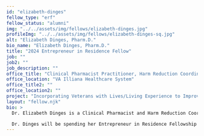 ```yaml
---
id: "elizabeth-dinges"
fellow_type: "erf"
fellow_status: "alumni"
img: "../../assets/img/fellows/elizabeth-dinges.jpg"
profileImg: "../../assets/img/fellows/elizabeth-dinges-sq.jpg"
alt: "Elizabeth Dinges, Pharm.D."
bio_name: "Elizabeth Dinges, Pharm.D."
title: "2024 Entrepreneur in Residence Fellow"
job: ""
job2: ""
job_description: ""
office_title: "Clinical Pharmacist Practitioner, Harm Reduction Coordinator"
office_location: "VA Illiana Healthcare System"
office_title2: ""
office_location2: ""
project: "Incorporating Veterans with Lives/Living Experience to Improve VA Delivery of Harm Reduction Supplies and Services"
layout: "fellow.njk"
bio: >
  Dr. Elizabeth Dinges is a Clinical Pharmacist and Harm Reduction Coordinator at the VA Illiana Healthcare System and has been serving Veterans within VA since 2007. Dr. Dinges helped pilot VA's first syringe program, in 2017, which was recognized by the VHA Shark Tank Competition. To date, there are over 15 VA facilities who now have safe syringe programs due to her work. Dr. Dinges is viewed as an expert on harm reduction, both within and outside of VA, and has given numerous presentations on improving the delivery of harm reduction services to patients. <br><br>

  Dr. Dinges will be spending her Entrepreneur in Residence Fellowship growing harm reduction offerings and delivery within VA and have it continue to be an exemplar to other federal and health care agencies to follow. Dr. Dinges will be working to add infectious disease and addiction treatment to harm reduction offerings, leaning on her current experience as Harm Reduction Coordinator. Dr. Dinges is partnering on this project with fellow 2024 Entrepreneur in Residence Fellow Dr. Minh Ho.
---
```

